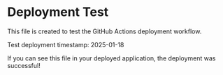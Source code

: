 # Deployment Test

This file is created to test the GitHub Actions deployment workflow.

Test deployment timestamp: 2025-01-18

If you can see this file in your deployed application, the deployment was successful!